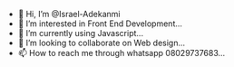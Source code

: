 - 👋 Hi, I’m @Israel-Adekanmi
- 👀 I’m interested in Front End Development...
- 🌱 I’m currently using Javascript...
- 💞️ I’m looking to collaborate on Web design...
- 📫 How to reach me through whatsapp 08029737683...

<!---
Israel-Adekanmi/Israel-Adekanmi is a ✨ special ✨ repository because its `README.md` (this file) appears on your GitHub profile.
You can click the Preview link to take a look at your changes.
--->
